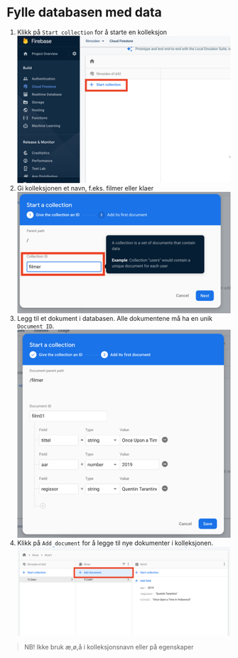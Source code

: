 # Fylle databasen med data

1. Klikk på `Start collection` for å starte en kolleksjon
![1](firebase-database/1.png)
2. Gi kolleksjonen et navn, f.eks. filmer eller klaer
![2](firebase-database/2.png)
3. Legg til et dokument i databasen. Alle dokumentene må ha en unik `Document ID`.
![3](firebase-database/3.png)
4. Klikk på `Add document` for å legge til nye dokumenter i kolleksjonen.
![4](firebase-database/4.png)

> NB! Ikke bruk æ,ø,å i kolleksjonsnavn eller på egenskaper
